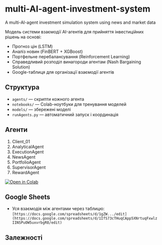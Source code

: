 # multi-AI-agent-investment-system
A multi-AI-agent investment simulation system using news and market data

Модель системи взаємодії AI-агентів для прийняття інвестиційних рішень на основі:
- Прогноз цін (LSTM)
- Аналіз новин (FinBERT + XGBoost)
- Портфельне перебалансування (Reinforcement Learning)
- Справедливий розподіл винагороди агентам (Nash Bargaining Solution)
- Google-таблиця для організації взаємодії агентів

## Структура
- `agents/` — скрипти кожного агента
- `notebooks/` — Colab-ноутбуки для тренування моделей
- `models/` — збережені моделі
- `runAgents.py` — автоматичний запуск і координація

## Агенти
1. Client_01
2. AnalyticalAgent
3. ExecutionAgent
4. NewsAgent
5. PortfolioAgent
6. SupervisorAgent
7. RewardAgent

[![Open in Colab](https://colab.research.google.com/assets/colab-badge.svg)](посилання-на-ноутбук)

## Google Sheets
- Уся взаємодія між агентами через таблицю:
  `[https://docs.google.com/spreadsheets/d/1gZW.../edit](https://docs.google.com/spreadsheets/d/1IfS73cTHuqCApp5XNrtuqFxwlzIINSPuOW5uxvrbgR8/edit)`

## Залежності
